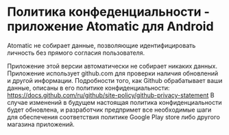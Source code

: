 # Политика конфеденциальности - приложение Atomatic для Android

Atomatic не собирает данные, позволяющие идентифицировать личность без прямого согласия пользователя.

Приложение этой версии автоматически не собирает никаких данных. Приложение использует github.com для проверки наличия обновлений и другой информации. Подробности того, как Github обрабатывает ваши данные, описаны в его политике конфиденциальности: https://docs.github.com/ru/github/site-policy/github-privacy-statement
В случае изменений в будущем настоящая политика конфиденциальности будет обновлена, и разработчик предпримет все необходимые шаги для обеспечения соответствия политике Google Play store либо другого магазина приложений.
